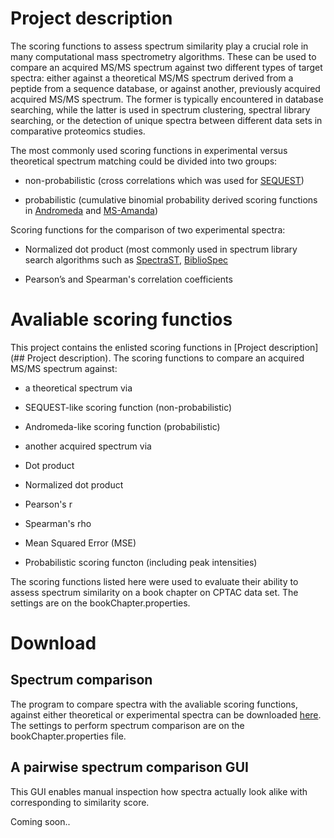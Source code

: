 # Project description

The scoring functions to assess spectrum similarity play a crucial role in many computational mass spectrometry algorithms. These can be used to compare an acquired MS/MS spectrum against two different types of target spectra: either against a theoretical MS/MS spectrum derived from a peptide from a sequence database, or against another, previously acquired acquired MS/MS spectrum. The former is typically encountered in database searching, while the latter is used in spectrum clustering, spectral library searching, or the detection of unique spectra between different data sets in comparative proteomics studies. 

The most commonly used scoring functions in experimental versus theoretical spectrum matching could be divided into two groups:

- non-probabilistic (cross correlations which was used for [SEQUEST](http://fields.scripps.edu/sequest/))
 
- probabilistic (cumulative binomial probability derived scoring functions in [Andromeda](http://141.61.102.17/maxquant_doku/doku.php?id=maxquant:andromeda) and [MS-Amanda](http://ms.imp.ac.at/?goto=msamanda))
 
 
Scoring functions for the comparison of two experimental spectra:
- Normalized dot product (most commonly used in spectrum library search algorithms such as [SpectraST](http://tools.proteomecenter.org/wiki/index.php?title=Software:SpectraST), [BiblioSpec](https://skyline.gs.washington.edu/labkey/project/home/software/BiblioSpec/begin.view)
 
 - Pearson’s and Spearman's correlation coefficients

# Avaliable scoring functios
This project contains the enlisted scoring functions in [Project description](## Project description). The scoring functions to compare an acquired MS/MS spectrum against:

- a theoretical spectrum via

 - SEQUEST-like scoring function (non-probabilistic)
 - Andromeda-like scoring function (probabilistic)

- another acquired spectrum via
 - Dot product

 - Normalized dot product
 
 - Pearson's r
 
 - Spearman's rho
 
 - Mean Squared Error (MSE)
 
 - Probabilistic scoring functon (including peak intensities)


The scoring functions listed here were used to evaluate their ability to assess spectrum similarity on a book chapter on CPTAC data set. The settings are on the bookChapter.properties.

# Download
## Spectrum comparison 
The program to compare spectra with the avaliable scoring functions, against either theoretical or experimental spectra can be downloaded [here](http://genesis.ugent.be/maven2/com/compomics/spectrum_similarity/0.1/spectrum_similarity-0.1.zip).
The settings to perform spectrum comparison are on the bookChapter.properties file. 

## A pairwise spectrum comparison GUI
This GUI enables manual inspection how spectra actually look alike with corresponding to similarity score.

Coming soon..
